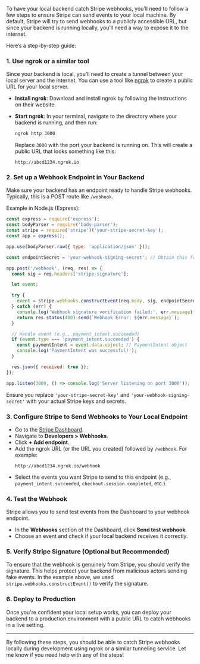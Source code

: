 To have your local backend catch Stripe webhooks, you’ll need to follow a few steps to ensure Stripe can send events to your local machine. By default, Stripe will try to send webhooks to a publicly accessible URL, but since your backend is running locally, you’ll need a way to expose it to the internet.

Here’s a step-by-step guide:

### 1. **Use ngrok or a similar tool**
   Since your backend is local, you’ll need to create a tunnel between your local server and the internet. You can use a tool like [ngrok](https://ngrok.com/) to create a public URL for your local server.

   - **Install ngrok**:
     Download and install ngrok by following the instructions on their website.

   - **Start ngrok**:
     In your terminal, navigate to the directory where your backend is running, and then run:
     ```bash
     ngrok http 3000
     ```
     Replace `3000` with the port your backend is running on. This will create a public URL that looks something like this:
     ```
     http://abcd1234.ngrok.io
     ```

### 2. **Set up a Webhook Endpoint in Your Backend**
   Make sure your backend has an endpoint ready to handle Stripe webhooks. Typically, this is a POST route like `/webhook`.

   Example in Node.js (Express):
   ```javascript
   const express = require('express');
   const bodyParser = require('body-parser');
   const stripe = require('stripe')('your-stripe-secret-key');
   const app = express();

   app.use(bodyParser.raw({ type: 'application/json' }));

   const endpointSecret = 'your-webhook-signing-secret'; // Obtain this from the Stripe Dashboard

   app.post('/webhook', (req, res) => {
     const sig = req.headers['stripe-signature'];

     let event;

     try {
       event = stripe.webhooks.constructEvent(req.body, sig, endpointSecret);
     } catch (err) {
       console.log('Webhook signature verification failed:', err.message);
       return res.status(400).send(`Webhook Error: ${err.message}`);
     }

     // Handle event (e.g., payment_intent.succeeded)
     if (event.type === 'payment_intent.succeeded') {
       const paymentIntent = event.data.object; // PaymentIntent object
       console.log('PaymentIntent was successful!');
     }

     res.json({ received: true });
   });

   app.listen(3000, () => console.log('Server listening on port 3000'));
   ```

   Ensure you replace `'your-stripe-secret-key'` and `'your-webhook-signing-secret'` with your actual Stripe keys and secrets.

### 3. **Configure Stripe to Send Webhooks to Your Local Endpoint**
   - Go to the [Stripe Dashboard](https://dashboard.stripe.com).
   - Navigate to **Developers > Webhooks**.
   - Click **+ Add endpoint**.
   - Add the ngrok URL (or the URL you created) followed by `/webhook`. For example:
     ```
     http://abcd1234.ngrok.io/webhook
     ```
   - Select the events you want Stripe to send to this endpoint (e.g., `payment_intent.succeeded`, `checkout.session.completed`, etc.).

### 4. **Test the Webhook**
   Stripe allows you to send test events from the Dashboard to your webhook endpoint.
   - In the **Webhooks** section of the Dashboard, click **Send test webhook**.
   - Choose an event and check if your local backend receives it correctly.

### 5. **Verify Stripe Signature (Optional but Recommended)**
   To ensure that the webhook is genuinely from Stripe, you should verify the signature. This helps protect your backend from malicious actors sending fake events. In the example above, we used `stripe.webhooks.constructEvent()` to verify the signature.

### 6. **Deploy to Production**
   Once you're confident your local setup works, you can deploy your backend to a production environment with a public URL to catch webhooks in a live setting.

---

By following these steps, you should be able to catch Stripe webhooks locally during development using ngrok or a similar tunneling service. Let me know if you need help with any of the steps!